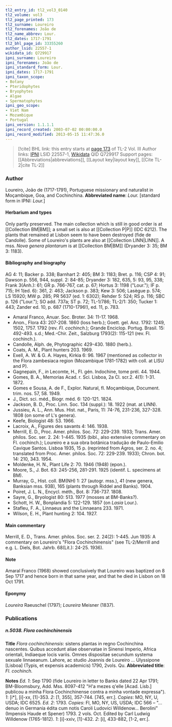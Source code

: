 ```yaml
---
tl2_entry_id: tl2_vol3_0140
tl2_volume: vol3
tl2_page_printed: 173
tl2_surname: Loureiro
tl2_forenames: João de
tl2_name_abbrev: Lour.
tl2_dates: 1717-1791
tl2_bhl_page_id: 33355260
author_lsid: 22557-1
wikidata_id: Q729917
ipni_surname: Loureiro
ipni_forenames: João de
ipni_standard_form: Lour.
ipni_dates: 1717-1791
ipni_taxon_scope: 
- Botany
- Pteridophytes
- Bryophytes
- Algae
- Spermatophytes
ipni_geo_scope: 
- Viet Nam
- Mozambique
- Portugal
ipni_version: 1.1.1.1
ipni_record_created: 2003-07-02 00:00:00.0
ipni_record_modified: 2013-05-15 11:47:36.0
---
```


> [!cite] BHL link: this entry starts at [page 173](https://www.biodiversitylibrary.org/page/33355260) of TL-2 Vol. III
> Author links: [IPNI](https://www.ipni.org/a/22557-1) LSID 22557-1, [Wikidata](https://www.wikidata.org/wiki/Q729917) QID Q729917
> Support pages: [[Abbreviations|abbreviations]], [[Layout key|layout key]], [[Cite TL-2|cite TL-2]]

### Author

Loureiro, João de (1717-1791), Portuguese missionary and naturalist in Moçambique, Goa, and Cochinchina. 
**Abbreviated name**: *Lour.* \[standard form in IPNI: *Lour.*\]

#### Herbarium and types

Only partly preserved. The main collection which is still in good order is at [[Collection BM|BM]]; a small set is also at [[Collection P|P]] (IDC 6212). The plants that remained at Lisbon seem to have been destroyed (fide de Candolle). Some of Loureiro's plants are also at [[Collection LINN|LINN]]. A mss. *Nova genera plantarum* is at [[Collection BM|BM]] (Dryander 3: 35; BM 3: 1183).

#### Bibliography and biography

AG 4: 11; Backer p. 338; Barnhart 2: 405; BM 3: 1183; Bret. p. 116; CSP 4: 91; Dawson p. 556, 944, suppl. 2: 84-85; Dryander 3: 182, 635, 5: 93, 95, 338; Frank 3(Anh.): 61; GR p. 766-767, cat. p. 67; Hortus 3: 1198 ("Lour."); IF p. 715; IH 1(ed. 6): 361, 2: 463; Jackson p. 383; Kew 3: 506; Lasègue p. 574; LS 15920; MW p. 285; PR 5637 (ed. 1: 6302); Rehder 5: 524; RS p. 116; SBC p. 126 ("Lour."); SO add. 737a; ST p. 72; TL-1/786; TL-2/1: 350; Tucker 1: 443; Zander ed. 10, p. 687 (1710-1796!), ed. 11, p. 783.
- Amaral Franco, Anuar. Soc. Broter. 34: 11-17. 1968.
- Anon., Flora 43: 207-208. 1860 (loss herb.); Goett. gel. Anz. 1792: 1249, 1502, 1757. 1792 (rev. *Fl. cochinch.*); Grande Enciclop. Portug. Brasil. 15: 492-493. s.d.; Med.-Chir. Zeit., Salzburg 1793(2): 115-121 (rev. Fl. cochinch.).
- Candolle, Alph. de, Phytographic 429-430. 1880 (herb.).
- Coats, A. M., Plant hunters 203. 1969.
- Exell, A. W. & G. A. Hayes, Kirkia 6: 96. 1967 (mentioned as collector in the Flora zambesiaca region (Mozambique 1781-1782) with coll. at LISU and P).
- Gagnepain, F., *in* Lecomte, H., Fl. gén. Indochine, tome prél. 44. 1944.
- Gomes, B. A., Memorias Acad. r. Sci. Lisboa, 2a Cl. scr.2. 4(1): 1-31. 1872.
- Gomes e Sousa, A. de F., Explor. Natural, fl. Moçambique, Document. trim. nos. 57, 58. 1949.
- J., Dict. sci. méd., Biogr. méd. 6: 120-121. 1824.
- Jackson, B. D., Proc. Linn. Soc. 134 (suppl.): 18. 1922 (mat. at LINN).
- Jussieu, A. L., Ann. Mus. Hist. nat., Paris, 11: 74-76, 231-236, 327-328. 1808 (on some of L's genera).
- Keefe, Biologist 48: 53. 1966.
- Lacroix, A., Figures des savants 4: 146. 1938.
- Merrill, E. D., Proc. Amer. philos. Soc. 72: 229-239. 1933; Trans. Amer. philos. Soc. ser. 2. 24: 1-445. 1935 (bibl., also extensive commentary on Fl. cochinch.); Loureiro e a sua obra botânica tradução de Paulo-Emilio Cavique Santos. Lisboa 1935, 15 p. (reprinted from Agros, ser. 2. no. 4; translated from Proc. Amer. philos. Soc. 72: 229-239. 1933); Chron. bot. 14: 210, 343. 1954.
- Moldenke, H. N., Plant Life 2: 70. 1946 (1948) (epon.).
- Moore, S., J. Bot. 63: 245-256, 281-291. 1925 (identif. L. specimens at BM).
- Murray, G., Hist. coll. BM(NH) 1: 27 (autogr. mss.), 41 (new genera, Banksian mss. 93B), 165 (plants through Riddel and Banks). 1904.
- Poiret, J. L. N., Encycl. méth., Bot. 8: 736-737. 1808.
- Sayre, G., Bryologist 80: 513. 1977 (mosses at BM-Banks?).
- Schott, H. W., Bonplandia 5: 122-129. 1857 (on *Lasia* Lour.).
- Stafleu, F. A., Linnaeus and the Linnaeans 233. 1971.
- Wilson, E. H., Plant hunting 2: 104. 1927.

#### Main commentary

Merrill, E. D., Trans. Amer. philos. Soc. ser. 2. 24(2): 1-445. Jun 1935: A commentary on Loureiro's "Flora Cochinchinensis" (see TL-2/Merrill and e.g. L. Diels, Bot. Jahrb. 68(Lit.): 24-25. 1936).

#### Note

Amaral Franco (1968) showed conclusively that Loureiro was baptized on 8 Sep 1717 and hence born in that same year, and that he died in Lisbon on 18 Oct 1791.

#### Eponymy

*Loureira* Raeuschel (1797); *Loureira* Meisner (1837).

### Publications

##### n.5038. Flora cochinchinensis

**Title**
*Flora cochinchinensis*: sistens plantas in regno Cochinchina nascentes. Quibus accedunt aliae observatae in Sinensi Imperio, Africa orientali, Indiaeque locis variis. Omnes dispositae secundum systema sexuale linnaeanum. Lahore, ac studio Joannis de Loureiro ... Ulyssipone \[Lisboa\] (Typis, et expensis academicis) 1790, 2vols. Qu.
**Abbreviated title**: *Fl. cochinch.*

**Notes**
*Ed. 1*: Sep 1790 (fide Loureiro in letter to Banks dated 22 Apr 1791; BM-Bloomsbury, Add. Mss. 8097-412 "H'a mezes q'elle \[Acad. Lisb.\] publicou a minha Flora Cochinchinense contra a minha vontade expressa").
*1*: \[i\*\], \[i\]-xx, \[1\]-353.
*2*: \[1, 355\], 357-744. \[745, err.\].
*Copies*: MO, NY, U, USDA; IDC 6525.
*Ed. 2*: 1793. *Copies*: Fl, MO, NY, US, USDA; IDC 566 – "... denuo in Germania édita cum notis Caroli Ludovici Willdenow... Berolini" (Impensis Haude et Spener) 1793. 2 vols. Oct.
Edited by Carl Ludwig Willdenow (1765-1812).
*1*: \[i\]-xxiv, \[1\]-432.
*2*: \[i\], 433-882, \[1-2, err.\].

